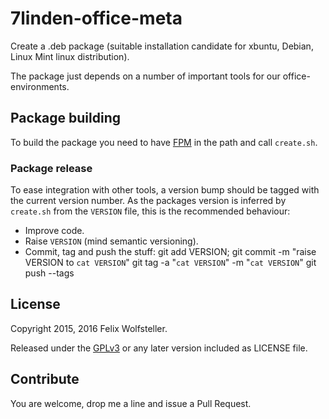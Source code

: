 # 7linden-office-meta

Create a .deb package (suitable installation candidate for xbuntu, Debian, Linux Mint linux distribution).

The package just depends on a number of important tools for our office-environments.

## Package building

To build the package you need to have [FPM](https://github.com/jordansissel/fpm) in the path and call `create.sh`.

### Package release

To ease integration with other tools, a version bump should be tagged with the current version number.
As the packages version is inferred by `create.sh` from the `VERSION` file, this is the recommended behaviour:

  - Improve code.
  - Raise `VERSION` (mind semantic versioning).
  - Commit, tag and push the stuff:
    git add VERSION; git commit -m "raise VERSION to `cat VERSION`"
    git tag -a "`cat VERSION`" -m "`cat VERSION`"
    git push --tags

## License

Copyright 2015, 2016 Felix Wolfsteller.

Released under the [GPLv3](LICENSE) or any later version included as LICENSE file.

## Contribute

You are welcome, drop me a line and issue a Pull Request.
